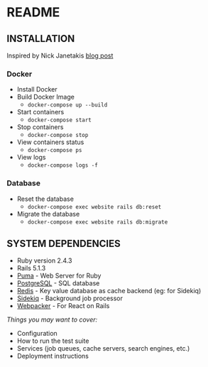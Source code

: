 # README

## INSTALLATION
Inspired by Nick Janetakis [blog post](https://nickjanetakis.com/blog/dockerize-a-rails-5-postgres-redis-sidekiq-action-cable-app-with-docker-compose)
### Docker
* Install Docker
* Build Docker Image
  * `docker-compose up --build`
* Start containers
  * `docker-compose start`
* Stop containers
  * `docker-compose stop`
* View containers status
  * `docker-compose ps`
* View logs
  * `docker-compose logs -f`
### Database
* Reset the database
  * `docker-compose exec website rails db:reset`
* Migrate the database
  * `docker-compose exec website rails db:migrate`
## SYSTEM DEPENDENCIES
* Ruby version 2.4.3
* Rails 5.1.3
* [Puma](http://puma.io/) - Web Server for Ruby
* [PostgreSQL](https://www.postgresql.org/) - SQL database
* [Redis](https://redis.io/) - Key value database as cache backend (eg: for Sidekiq)
* [Sidekiq](https://sidekiq.org/) - Background job processor
* [Webpacker](https://github.com/rails/webpacker) - For React on Rails

_Things you may want to cover:_
* Configuration
* How to run the test suite
* Services (job queues, cache servers, search engines, etc.)
* Deployment instructions
